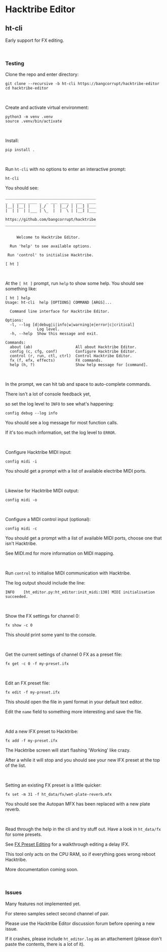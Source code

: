 # Hacktribe Editor

## ht-cli

Early support for FX editing.

<br/>

### Testing

Clone the repo and enter directory:


    git clone --recursive -b ht-cli https://bangcorrupt/hacktribe-editor
    cd hacktribe-editor

<br/>

Create and activate virtual environment:

    python3 -m venv .venv
    source .venv/bin/activate

<br/>

Install:

    pip install .

<br/>

Run `ht-cli` with no options to enter an interactive prompt:

    ht-cli

You should see:

    ________________________________________
    _  _ ____ ____ _  _ ___ ____ _ ___  ____ 
    |__| |__| |    |_/   |  |__/ | |__] |___ 
    |  | |  | |___ | \_  |  |  \ | |__] |___ 
                                             
    https://github.com/bangcorrupt/hacktribe
    ________________________________________


         Welcome to Hacktribe Editor.

      Run 'help' to see available options.

     Run 'control' to initialise Hacktribe.
     
    [ ht ] 


<br/>


At the `[ ht ]` prompt, run `help` to show some help.  You should see something like:


    [ ht ] help
    Usage: ht-cli  help [OPTIONS] COMMAND [ARGS]...

      Command line interface for Hacktribe Editor.

    Options:
      -l, --log [d|debug|i|info|w|warning|e|error|c|critical]
                  Log level.
      -h, --help  Show this message and exit.

    Commands:
      about (ab)                   All about Hacktribe Editor.
      config (c, cfg, conf)        Configure Hacktribe Editor.
      control (r, run, ctl, ctrl)  Control Hacktribe Editor.
      fx (f, efx, effects)         FX commands.
      help (h, ?)                  Show help message for [command].

<br/>


In the prompt, we can hit tab and space to auto-complete commands.

There isn't a lot of console feedback yet, 

so set the log level to `INFO` to see what's happening:


    config debug --log info

You should see a log message for most function calls.

If it's too much information, set the log level to `ERROR`. 


<br/>


Configure Hacktribe MIDI input:

    config midi -i


You should get a prompt with a list of available electribe MIDI ports.

<br/>

Likewise for Hacktribe MIDI output:

    config midi -o

<br/>


Configure a MIDI control input (optional):

    config midi -c

You should get a prompt with a list of available MIDI ports, choose one that isn't Hacktribe.

See MIDI.md for more information on MIDI mapping.  


<br/>

Run `control` to initialise MIDI communication with Hacktribe.

The log output should include the line:

    INFO    [ht_editor.py:ht_editor:init_midi:130] MIDI initialisation succeeded.


<br/>

Show the FX settings for channel 0:

    fx show -c 0


This should print some yaml to the console.

<br/>


Get the current settings of channel 0 FX as a preset file:

    fx get -c 0 -f my-preset.ifx

<br/>

Edit an FX preset file:

    fx edit -f my-preset.ifx

This should open the file in yaml format in your default text editor.


Edit the `name` field to something more interesting and save the file.

<br/>

Add a new IFX preset to Hacktribe:

    fx add -f my-preset.ifx


The Hacktribe screen will start flashing 'Working' like crazy.  

After a while it will stop and you should see your new IFX preset at the top of the list.

<br/>

Setting an existing FX preset is a little quicker:

    fx set -m 31 -f ht_data/fx/wet-plate-reverb.mfx

You should see the Autopan MFX has been replaced with a new plate reverb.


<br/>

Read through the help in the cli and try stuff out.  Have a look in `ht_data/fx` for some presets.

See [FX Preset Editing](https://github.com/bangcorrupt/hacktribe-editor/wiki/FX-Preset-Editing) for a walkthrough editing a delay IFX.

This tool only acts on the CPU RAM, so if everything goes wrong reboot Hacktribe.

More documentation coming soon.

<br/>

### Issues

Many features not implemented yet.

For stereo samples select second channel of pair.

Please use the Hacktribe Editor discussion forum before opening a new issue.

If it crashes, please include `ht_editor.log` as an attachement (please don't paste the contents, there is a lot of it).
